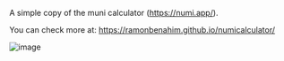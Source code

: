 A simple copy of the muni calculator (https://numi.app/).

You can check more at: https://ramonbenahim.github.io/numicalculator/

![image](https://user-images.githubusercontent.com/59614469/204068534-7408595d-4cac-4a63-9f6a-407c87fca7d9.png)
